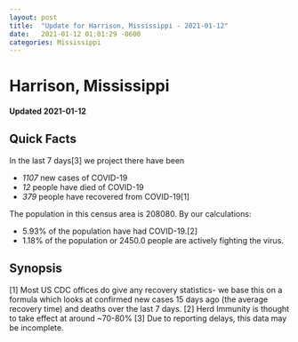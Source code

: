 ```yaml
---
layout: post
title:  "Update for Harrison, Mississippi - 2021-01-12"
date:   2021-01-12 01:01:29 -0600
categories: Mississippi
---
```


# Harrison, Mississippi
#### Updated 2021-01-12

## Quick Facts

In the last 7 days[3] we project there have been
- *1107* new cases of COVID-19
- *12* people have died of COVID-19
- *379* people have recovered from COVID-19[1]

The population in this census area is 208080. By our calculations:
- 5.93% of the population have had COVID-19.[2]
- 1.18% of the population or 2450.0 people are actively fighting the virus.

## Synopsis




[1] Most US CDC offices do give any recovery statistics- we base this on a formula which looks at confirmed new cases
15 days ago (the average recovery time) and deaths over the last 7 days.
[2] Herd Immunity is thought to take effect at around ~70-80%
[3] Due to reporting delays, this data may be incomplete. 
    